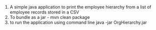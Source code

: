 1. A simple java application to print the employee hierarchy from a list of employee records stored in a CSV
2. To bundle as a jar - mvn clean package
3. to run the application using command line java -jar OrgHierarchy.jar
